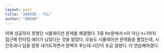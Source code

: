 ```yaml
---
layout: post
title: "200930 - TIL"
author: "DAEUN"
---
```


어제 성공하지 못했던 시뮬레이션 문제를 해결했다. 2중 for문에서 n이 아닌 n+1까지 접근해 런타임 에러가 났었다는 것을 알았다. 오늘도 시뮬레이션 문제들을 풀었는데, 시간초과나 답을 잘못 내기도하면서 완벽히 푸는데 시간이 조금 걸렸다. 더 연습해야겠다.